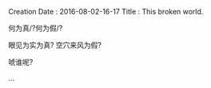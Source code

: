 Creation Date : 2016-08-02-16-17
Title         : This broken world.

何为真/?何为假/?

眼见为实为真? 空穴来风为假?

唬谁呢?

...
